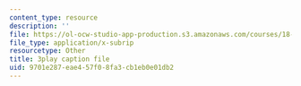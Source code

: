```yaml
---
content_type: resource
description: ''
file: https://ol-ocw-studio-app-production.s3.amazonaws.com/courses/18-03sc-differential-equations-fall-2011/9701e287eae457f08fa3cb1eb0e01db2_fkGAF5jHjdY.vtt
file_type: application/x-subrip
resourcetype: Other
title: 3play caption file
uid: 9701e287-eae4-57f0-8fa3-cb1eb0e01db2
---
```

